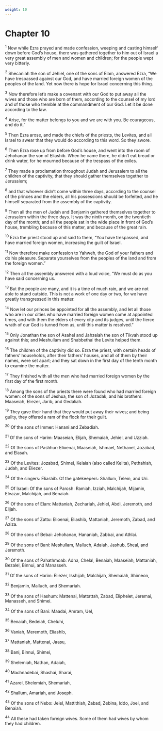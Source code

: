 ```yaml
---
weight: 10
---
```


# Chapter 10

<sup>1</sup> Now while Ezra prayed and made confession, weeping and casting himself down before God’s house, there was gathered together to him out of Israel a very great assembly of men and women and children; for the people wept very bitterly. 

<sup>2</sup> Shecaniah the son of Jehiel, one of the sons of Elam, answered Ezra, “We have trespassed against our God, and have married foreign women of the peoples of the land. Yet now there is hope for Israel concerning this thing. 

<sup>3</sup> Now therefore let’s make a covenant with our God to put away all the wives and those who are born of them, according to the counsel of my lord and of those who tremble at the commandment of our God. Let it be done according to the law. 

<sup>4</sup> Arise, for the matter belongs to you and we are with you. Be courageous, and do it.” 

<sup>5</sup> Then Ezra arose, and made the chiefs of the priests, the Levites, and all Israel to swear that they would do according to this word. So they swore. 

<sup>6</sup> Then Ezra rose up from before God’s house, and went into the room of Jehohanan the son of Eliashib. When he came there, he didn’t eat bread or drink water, for he mourned because of the trespass of the exiles. 

<sup>7</sup> They made a proclamation throughout Judah and Jerusalem to all the children of the captivity, that they should gather themselves together to Jerusalem; 

<sup>8</sup> and that whoever didn’t come within three days, according to the counsel of the princes and the elders, all his possessions should be forfeited, and he himself separated from the assembly of the captivity. 

<sup>9</sup> Then all the men of Judah and Benjamin gathered themselves together to Jerusalem within the three days. It was the ninth month, on the twentieth day of the month; and all the people sat in the wide place in front of God’s house, trembling because of this matter, and because of the great rain. 

<sup>10</sup> Ezra the priest stood up and said to them, “You have trespassed, and have married foreign women, increasing the guilt of Israel. 

<sup>11</sup> Now therefore make confession to Yahweh, the God of your fathers and do his pleasure. Separate yourselves from the peoples of the land and from the foreign women.” 

<sup>12</sup> Then all the assembly answered with a loud voice, “We must do as you have said concerning us. 

<sup>13</sup> But the people are many, and it is a time of much rain, and we are not able to stand outside. This is not a work of one day or two, for we have greatly transgressed in this matter. 

<sup>14</sup> Now let our princes be appointed for all the assembly, and let all those who are in our cities who have married foreign women come at appointed times, and with them the elders of every city and its judges, until the fierce wrath of our God is turned from us, until this matter is resolved.” 

<sup>15</sup> Only Jonathan the son of Asahel and Jahzeiah the son of Tikvah stood up against this; and Meshullam and Shabbethai the Levite helped them. 

<sup>16</sup> The children of the captivity did so. Ezra the priest, with certain heads of fathers’ households, after their fathers’ houses, and all of them by their names, were set apart; and they sat down in the first day of the tenth month to examine the matter. 

<sup>17</sup> They finished with all the men who had married foreign women by the first day of the first month. 

<sup>18</sup> Among the sons of the priests there were found who had married foreign women: of the sons of Jeshua, the son of Jozadak, and his brothers: Maaseiah, Eliezer, Jarib, and Gedaliah. 

<sup>19</sup> They gave their hand that they would put away their wives; and being guilty, they offered a ram of the flock for their guilt. 

<sup>20</sup> Of the sons of Immer: Hanani and Zebadiah. 

<sup>21</sup> Of the sons of Harim: Maaseiah, Elijah, Shemaiah, Jehiel, and Uzziah. 

<sup>22</sup> Of the sons of Pashhur: Elioenai, Maaseiah, Ishmael, Nethanel, Jozabad, and Elasah. 

<sup>23</sup> Of the Levites: Jozabad, Shimei, Kelaiah (also called Kelita), Pethahiah, Judah, and Eliezer. 

<sup>24</sup> Of the singers: Eliashib. Of the gatekeepers: Shallum, Telem, and Uri. 

<sup>25</sup> Of Israel: Of the sons of Parosh: Ramiah, Izziah, Malchijah, Mijamin, Eleazar, Malchijah, and Benaiah. 

<sup>26</sup> Of the sons of Elam: Mattaniah, Zechariah, Jehiel, Abdi, Jeremoth, and Elijah. 

<sup>27</sup> Of the sons of Zattu: Elioenai, Eliashib, Mattaniah, Jeremoth, Zabad, and Aziza. 

<sup>28</sup> Of the sons of Bebai: Jehohanan, Hananiah, Zabbai, and Athlai. 

<sup>29</sup> Of the sons of Bani: Meshullam, Malluch, Adaiah, Jashub, Sheal, and Jeremoth. 

<sup>30</sup> Of the sons of Pahathmoab: Adna, Chelal, Benaiah, Maaseiah, Mattaniah, Bezalel, Binnui, and Manasseh. 

<sup>31</sup> Of the sons of Harim: Eliezer, Isshijah, Malchijah, Shemaiah, Shimeon, 

<sup>32</sup> Benjamin, Malluch, and Shemariah. 

<sup>33</sup> Of the sons of Hashum: Mattenai, Mattattah, Zabad, Eliphelet, Jeremai, Manasseh, and Shimei. 

<sup>34</sup> Of the sons of Bani: Maadai, Amram, Uel, 

<sup>35</sup> Benaiah, Bedeiah, Cheluhi, 

<sup>36</sup> Vaniah, Meremoth, Eliashib, 

<sup>37</sup> Mattaniah, Mattenai, Jaasu, 

<sup>38</sup> Bani, Binnui, Shimei, 

<sup>39</sup> Shelemiah, Nathan, Adaiah, 

<sup>40</sup> Machnadebai, Shashai, Sharai, 

<sup>41</sup> Azarel, Shelemiah, Shemariah, 

<sup>42</sup> Shallum, Amariah, and Joseph. 

<sup>43</sup> Of the sons of Nebo: Jeiel, Mattithiah, Zabad, Zebina, Iddo, Joel, and Benaiah. 

<sup>44</sup> All these had taken foreign wives. Some of them had wives by whom they had children. 

